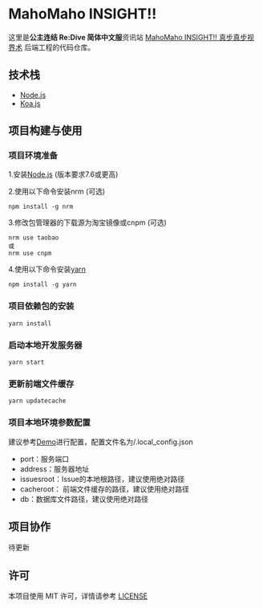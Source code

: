 # MahoMaho INSIGHT!!
这里是**公主连结 Re:Dive 简体中文服**资讯站 [MahoMaho INSIGHT!! 真步真步视界术](https://mahomahoinsight.info) 后端工程的代码仓库。

## 技术栈
- [Node.js](https://nodejs.org/zh-cn/)
- [Koa.js](https://github.com/koajs/koa/)

## 项目构建与使用
### 项目环境准备
1.安装[Node.js](https://nodejs.org/zh-cn/) (版本要求7.6或更高)

2.使用以下命令安装nrm (可选)
```
npm install -g nrm
```
3.修改包管理器的下载源为淘宝镜像或cnpm (可选)
```
nrm use taobao
或
nrm use cnpm
```
4.使用以下命令安装[yarn](https://classic.yarnpkg.com/zh-Hans/)
```
npm install -g yarn
```

### 项目依赖包的安装
```
yarn install
```

### 启动本地开发服务器
```
yarn start
```

### 更新前端文件缓存
```
yarn updatecache
```

### 项目本地环境参数配置
建议参考[Demo](https://github.com/nayurin/mahoinsight-backend/blob/master/.local_config.demo)进行配置，配置文件名为/.local_config.json
* port：服务端口
* address：服务器地址
* issuesroot：Issue的本地根路径，建议使用绝对路径
* cacheroot： 前端文件缓存的路径，建议使用绝对路径
* db：数据库文件路径，建议使用绝对路径

## 项目协作
待更新

## 许可
本项目使用 MIT 许可，详情请参考 [LICENSE](https://github.com/nayurin/mahoinsight-backend/blob/master/LICENSE)